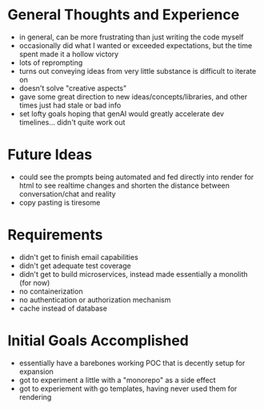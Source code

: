# General Thoughts and Experience
- in general, can be more frustrating than just writing the code myself
- occasionally did what I wanted or exceeded expectations, but the time spent made it a hollow victory
- lots of reprompting
- turns out conveying ideas from very little substance is difficult to iterate on
- doesn't solve "creative aspects"
- gave some great direction to new ideas/concepts/libraries, and other times just had stale or bad info
- set lofty goals hoping that genAI would greatly accelerate dev timelines... didn't quite work out


# Future Ideas
- could see the prompts being automated and fed directly into render for html to see realtime changes and
shorten the distance between conversation/chat and reality
- copy pasting is tiresome


# Requirements 
- didn't get to finish email capabilities
- didn't get adequate test coverage
- didn't get to build microservices, instead made essentially a monolith (for now)
- no containerization
- no authentication or authorization mechanism
- cache instead of database



# Initial Goals Accomplished
- essentially have a barebones working POC that is decently setup for expansion
- got to experiment a little with a "monorepo" as a side effect
- got to experiement with go templates, having never used them for rendering

